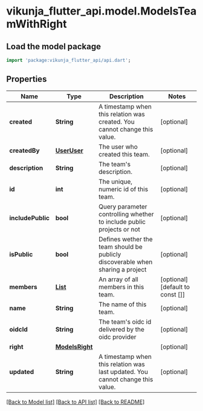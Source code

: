 # vikunja_flutter_api.model.ModelsTeamWithRight

## Load the model package
```dart
import 'package:vikunja_flutter_api/api.dart';
```

## Properties
Name | Type | Description | Notes
------------ | ------------- | ------------- | -------------
**created** | **String** | A timestamp when this relation was created. You cannot change this value. | [optional] 
**createdBy** | [**UserUser**](UserUser.md) | The user who created this team. | [optional] 
**description** | **String** | The team's description. | [optional] 
**id** | **int** | The unique, numeric id of this team. | [optional] 
**includePublic** | **bool** | Query parameter controlling whether to include public projects or not | [optional] 
**isPublic** | **bool** | Defines wether the team should be publicly discoverable when sharing a project | [optional] 
**members** | [**List<ModelsTeamUser>**](ModelsTeamUser.md) | An array of all members in this team. | [optional] [default to const []]
**name** | **String** | The name of this team. | [optional] 
**oidcId** | **String** | The team's oidc id delivered by the oidc provider | [optional] 
**right** | [**ModelsRight**](ModelsRight.md) |  | [optional] 
**updated** | **String** | A timestamp when this relation was last updated. You cannot change this value. | [optional] 

[[Back to Model list]](../README.md#documentation-for-models) [[Back to API list]](../README.md#documentation-for-api-endpoints) [[Back to README]](../README.md)


